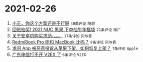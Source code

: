 # 2021-02-26

1. [小王，你这个方案还是不行啊](https://www.v2ex.com/t/756365) `40条评论` `随想`
1. [回贴抽奖! 2021 NUC 黑果 下单抽牛年福袋](https://www.v2ex.com/t/756373) `21条评论` `推广`
1. [关于安卓机购买求助。。。。](https://www.v2ex.com/t/756366) `17条评论` `问与答`
1. [RedmiBook Pro 能和 MacBook 比吗？](https://www.v2ex.com/t/756375) `9条评论` `问与答`
1. [求问 App 被恶意投诉从苹果下架，如何恢复上架？](https://www.v2ex.com/t/756374) `7条评论` `Apple`
1. [广东电信打不开 V2EX 了](https://www.v2ex.com/t/756377) `6条评论` `V2EX`

